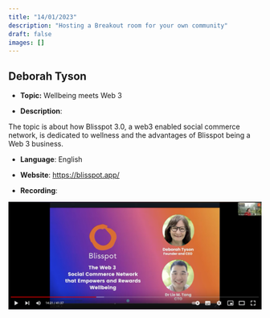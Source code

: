 ```yaml
---
title: "14/01/2023"
description: "Hosting a Breakout room for your own community"
draft: false
images: []
---
```


## Deborah Tyson

- **Topic:** Wellbeing meets Web 3

- **Description**:

The topic is about how Blisspot 3.0, a web3 enabled social commerce network, is dedicated to wellness and the advantages of Blisspot being a Web 3 business.

- **Language**: English

- **Website**: <https://blisspot.app/>

- **Recording**:

[![](/images/thumbnail.png)](https://www.youtube.com/watch?v=vVVQFd__EEw&t=868s)
